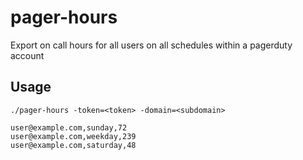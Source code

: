 pager-hours
===========

Export on call hours for all users on all schedules within a pagerduty account

## Usage

    ./pager-hours -token=<token> -domain=<subdomain>

    user@example.com,sunday,72
    user@example.com,weekday,239
    user@example.com,saturday,48

